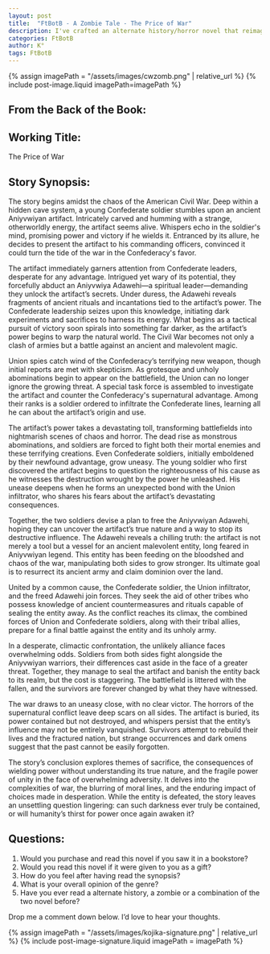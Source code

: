 ```yaml
---
layout: post
title:  "FtBotB - A Zombie Tale - The Price of War"
description: I've crafted an alternate history/horror novel that reimagines the Civil War through a supernatural lens, introducing an ancient Aniyvwiyan artifact that transforms the conflict into something far more terrifying. The story follows unlikely allies - a Confederate soldier who discovers the artifact and a Union spy - as they work with an Aniyvwiyan Adawehi to stop an ancient evil from using the war's bloodshed for its own apocalyptic purposes. By blending historical elements with supernatural horror and Native American mythology, I explore how the desperate pursuit of power can unleash forces beyond human control, ultimately leading to consequences that blur the lines between victor and vanquished.
categories: FtBotB
author: K°
tags: FtBotB
---
```

<div>
{% assign imagePath = "/assets/images/cwzomb.png" | relative_url %}
{% include post-image.liquid imagePath=imagePath %}
</div>

## From the Back of the Book:
## Working Title:
The Price of War
&nbsp;
## Story Synopsis:
The story begins amidst the chaos of the American Civil War. Deep within a hidden cave system, a young Confederate soldier stumbles upon an ancient Aniyvwiyan artifact. Intricately carved and humming with a strange, otherworldly energy, the artifact seems alive. Whispers echo in the soldier's mind, promising power and victory if he wields it. Entranced by its allure, he decides to present the artifact to his commanding officers, convinced it could turn the tide of the war in the Confederacy's favor.  

The artifact immediately garners attention from Confederate leaders, desperate for any advantage. Intrigued yet wary of its potential, they forcefully abduct an Aniyvwiya Adawehi—a spiritual leader—demanding they unlock the artifact’s secrets. Under duress, the Adawehi reveals fragments of ancient rituals and incantations tied to the artifact’s power. The Confederate leadership seizes upon this knowledge, initiating dark experiments and sacrifices to harness its energy. What begins as a tactical pursuit of victory soon spirals into something far darker, as the artifact’s power begins to warp the natural world. The Civil War becomes not only a clash of armies but a battle against an ancient and malevolent magic.  

Union spies catch wind of the Confederacy’s terrifying new weapon, though initial reports are met with skepticism. As grotesque and unholy abominations begin to appear on the battlefield, the Union can no longer ignore the growing threat. A special task force is assembled to investigate the artifact and counter the Confederacy's supernatural advantage. Among their ranks is a soldier ordered to infiltrate the Confederate lines, learning all he can about the artifact’s origin and use.  

The artifact’s power takes a devastating toll, transforming battlefields into nightmarish scenes of chaos and horror. The dead rise as monstrous abominations, and soldiers are forced to fight both their mortal enemies and these terrifying creations. Even Confederate soldiers, initially emboldened by their newfound advantage, grow uneasy. The young soldier who first discovered the artifact begins to question the righteousness of his cause as he witnesses the destruction wrought by the power he unleashed. His unease deepens when he forms an unexpected bond with the Union infiltrator, who shares his fears about the artifact’s devastating consequences.  

Together, the two soldiers devise a plan to free the Aniyvwiyan Adawehi, hoping they can uncover the artifact’s true nature and a way to stop its destructive influence. The Adawehi reveals a chilling truth: the artifact is not merely a tool but a vessel for an ancient malevolent entity, long feared in Aniyvwiyan legend. This entity has been feeding on the bloodshed and chaos of the war, manipulating both sides to grow stronger. Its ultimate goal is to resurrect its ancient army and claim dominion over the land.  

United by a common cause, the Confederate soldier, the Union infiltrator, and the freed Adawehi join forces. They seek the aid of other tribes who possess knowledge of ancient countermeasures and rituals capable of sealing the entity away. As the conflict reaches its climax, the combined forces of Union and Confederate soldiers, along with their tribal allies, prepare for a final battle against the entity and its unholy army.  

In a desperate, climactic confrontation, the unlikely alliance faces overwhelming odds. Soldiers from both sides fight alongside the Aniyvwiyan warriors, their differences cast aside in the face of a greater threat. Together, they manage to seal the artifact and banish the entity back to its realm, but the cost is staggering. The battlefield is littered with the fallen, and the survivors are forever changed by what they have witnessed.  

The war draws to an uneasy close, with no clear victor. The horrors of the supernatural conflict leave deep scars on all sides. The artifact is buried, its power contained but not destroyed, and whispers persist that the entity’s influence may not be entirely vanquished. Survivors attempt to rebuild their lives and the fractured nation, but strange occurrences and dark omens suggest that the past cannot be easily forgotten.  

The story’s conclusion explores themes of sacrifice, the consequences of wielding power without understanding its true nature, and the fragile power of unity in the face of overwhelming adversity. It delves into the complexities of war, the blurring of moral lines, and the enduring impact of choices made in desperation. While the entity is defeated, the story leaves an unsettling question lingering: can such darkness ever truly be contained, or will humanity’s thirst for power once again awaken it?  

## Questions:
1. Would you purchase and read this novel if you saw it in a bookstore?
2. Would you read this novel if it were given to you as a gift?
3. How do you feel after having read the synopsis?
4. What is your overall opinion of the genre?
5. Have you ever read a alternate history, a zombie or a combination of the two novel before?
&nbsp;

Drop me a comment down below. I’d love to hear your thoughts.

<!-- signature -->
{% assign imagePath = "/assets/images/kojika-signature.png" | relative_url %}
{% include post-image-signature.liquid imagePath = imagePath %}